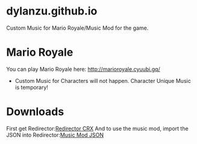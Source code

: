 # dylanzu.github.io
Custom Music for Mario Royale/Music Mod for the game.
# Mario Royale
You can play Mario Royale here: 
http://marioroyale.cyuubi.gq/
- Custom Music for Characters will not happen. Character Unique Music is temporary!
# Downloads
First get Redirector:[Redirector CRX](https://cdn.discordapp.com/attachments/533030902326886404/618221503737102346/Redirector_v3.2.crx)
And to use the music mod, import the JSON into Redirector:[Music Mod JSON](https://cdn.discordapp.com/attachments/533030902326886404/618222061281869847/marioRoyale.json)

